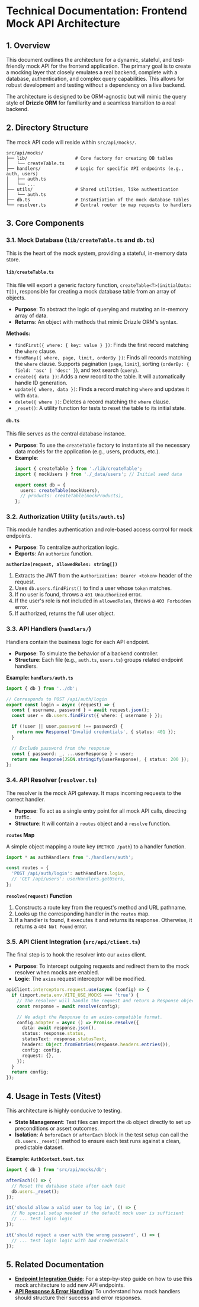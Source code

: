 # Technical Documentation: Frontend Mock API Architecture

## 1. Overview

This document outlines the architecture for a dynamic, stateful, and test-friendly mock API for the frontend application. The primary goal is to create a mocking layer that closely emulates a real backend, complete with a database, authentication, and complex query capabilities. This allows for robust development and testing without a dependency on a live backend.

The architecture is designed to be ORM-agnostic but will mimic the query style of **Drizzle ORM** for familiarity and a seamless transition to a real backend.

## 2. Directory Structure

The mock API code will reside within `src/api/mocks/`.

```
src/api/mocks/
├── lib/                  # Core factory for creating DB tables
│   └── createTable.ts
├── handlers/             # Logic for specific API endpoints (e.g., auth, users)
│   ├── auth.ts
│   └── ...
├── utils/                # Shared utilities, like authentication
│   └── auth.ts
├── db.ts                 # Instantiation of the mock database tables
└── resolver.ts           # Central router to map requests to handlers
```

## 3. Core Components

### 3.1. Mock Database (`lib/createTable.ts` and `db.ts`)

This is the heart of the mock system, providing a stateful, in-memory data store.

#### `lib/createTable.ts`

This file will export a generic factory function, `createTable<T>(initialData: T[])`, responsible for creating a mock database table from an array of objects.

- **Purpose**: To abstract the logic of querying and mutating an in-memory array of data.
- **Returns**: An object with methods that mimic Drizzle ORM's syntax.

**Methods:**

- `findFirst({ where: { key: value } })`: Finds the first record matching the `where` clause.
- `findMany({ where, page, limit, orderBy })`: Finds all records matching the `where` clause. Supports pagination (`page`, `limit`), sorting (`orderBy: { field: 'asc' | 'desc' }`), and text search (`query`).
- `create({ data })`: Adds a new record to the table. It will automatically handle ID generation.
- `update({ where, data })`: Finds a record matching `where` and updates it with `data`.
- `delete({ where })`: Deletes a record matching the `where` clause.
- `_reset()`: A utility function for tests to reset the table to its initial state.

#### `db.ts`

This file serves as the central database instance.

- **Purpose**: To use the `createTable` factory to instantiate all the necessary data models for the application (e.g., users, products, etc.).
- **Example**:
  ```typescript
  import { createTable } from './lib/createTable';
  import { mockUsers } from './_data/users'; // Initial seed data

  export const db = {
    users: createTable(mockUsers),
    // products: createTable(mockProducts),
  };
  ```

### 3.2. Authorization Utility (`utils/auth.ts`)

This module handles authentication and role-based access control for mock endpoints.

- **Purpose**: To centralize authorization logic.
- **Exports**: An `authorize` function.

**`authorize(request, allowedRoles: string[])`**

1.  Extracts the JWT from the `Authorization: Bearer <token>` header of the request.
2.  Uses `db.users.findFirst()` to find a user whose `token` matches.
3.  If no user is found, throws a `401 Unauthorized` error.
4.  If the user's role is not included in `allowedRoles`, throws a `403 Forbidden` error.
5.  If authorized, returns the full user object.

### 3.3. API Handlers (`handlers/`)

Handlers contain the business logic for each API endpoint.

- **Purpose**: To simulate the behavior of a backend controller.
- **Structure**: Each file (e.g., `auth.ts`, `users.ts`) groups related endpoint handlers.

**Example: `handlers/auth.ts`**

```typescript
import { db } from '../db';

// Corresponds to POST /api/auth/login
export const login = async (request) => {
  const { username, password } = await request.json();
  const user = db.users.findFirst({ where: { username } });

  if (!user || user.password !== password) {
    return new Response('Invalid credentials', { status: 401 });
  }

  // Exclude password from the response
  const { password: _, ...userResponse } = user;
  return new Response(JSON.stringify(userResponse), { status: 200 });
};
```

### 3.4. API Resolver (`resolver.ts`)

The resolver is the mock API gateway. It maps incoming requests to the correct handler.

- **Purpose**: To act as a single entry point for all mock API calls, directing traffic.
- **Structure**: It will contain a `routes` object and a `resolve` function.

**`routes` Map**

A simple object mapping a route key (`METHOD /path`) to a handler function.

```typescript
import * as authHandlers from './handlers/auth';

const routes = {
  'POST /api/auth/login': authHandlers.login,
  // 'GET /api/users': userHandlers.getUsers,
};
```

**`resolve(request)` Function**

1.  Constructs a route key from the request's method and URL pathname.
2.  Looks up the corresponding handler in the `routes` map.
3.  If a handler is found, it executes it and returns its response. Otherwise, it returns a `404 Not Found` error.

### 3.5. API Client Integration (`src/api/client.ts`)

The final step is to hook the resolver into our `axios` client.

- **Purpose**: To intercept outgoing requests and redirect them to the mock resolver when mocks are enabled.
- **Logic**: The `axios` request interceptor will be modified.

```typescript
apiClient.interceptors.request.use(async (config) => {
  if (import.meta.env.VITE_USE_MOCKS === 'true') {
    // The resolver will handle the request and return a Response object.
    const response = await resolve(config);

    // We adapt the Response to an axios-compatible format.
    config.adapter = async () => Promise.resolve({
      data: await response.json(),
      status: response.status,
      statusText: response.statusText,
      headers: Object.fromEntries(response.headers.entries()),
      config: config,
      request: {},
    });
  }
  return config;
});
```

## 4. Usage in Tests (Vitest)

This architecture is highly conducive to testing.

- **State Management**: Test files can import the `db` object directly to set up preconditions or assert outcomes.
- **Isolation**: A `beforeEach` or `afterEach` block in the test setup can call the `db.users._reset()` method to ensure each test runs against a clean, predictable dataset.

**Example: `AuthContext.test.tsx`**

```typescript
import { db } from 'src/api/mocks/db';

afterEach(() => {
  // Reset the database state after each test
  db.users._reset();
});

it('should allow a valid user to log in', () => {
  // No special setup needed if the default mock user is sufficient
  // ... test login logic
});

it('should reject a user with the wrong password', () => {
  // ... test login logic with bad credentials
});
```

## 5. Related Documentation

- **[Endpoint Integration Guide](./ENDPOINT_INTEGRATION.md)**: For a step-by-step guide on how to use this mock architecture to add new API endpoints.
- **[API Response & Error Handling](./ERROR_HANDLING.md)**: To understand how mock handlers should structure their success and error responses.
